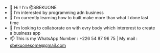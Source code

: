 - 👋 Hi ! I'm @SBEKUONE
- 👀 I’m interested by programming adn business
- 🌱 I’m currently learning how to built make more than what I done last time
- 💞️ I’m looking to collaborate on with evry body which intererest to create a business app
- 📫 This is my WhatsApp Number : +226 54 87 96 75 | My mail : sbekuonesome@gmail.com

<!---
SBEKUONE/SBEKUONE is a ✨ special ✨ repository because its `README.md` (this file) appears on your GitHub profile.
You can click the Preview link to take a look at your changes.
--->
